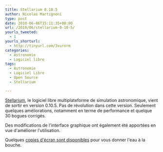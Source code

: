 ```yaml
---
title: Stellarium 0.10.5
author: Nicolas Martignoni
type: post
date: 2010-06-06T15:11:35+00:00
url: /2010/06/stellarium-0-10-5/
yourls_tweeted:
  - 1
yourls_shorturl:
  - http://tinyurl.com/3xurnrm
categories:
  - Astronomie
  - Logiciel libre
tags:
  - Astronomie
  - Logiciel Libre
  - Open Source
  - Stellarium

---
```

[Stellarium][1], le logiciel libre multiplateforme de simulation astronomique, vient de sortir en version 0.10.5. Pas de révolution dans cette version. Seulement quelques améliorations, notamment en terme de performance et quelque 30 bogues corrigés.

Des modifications de l'interface graphique ont également été apportées en vue d'améliorer l'utilisation.

Quelques [copies d'écran sont disponibles][2] pour vous donner l'eau à la bouche.

 [1]: http://www.stellarium.org/
 [2]: http://www.stellarium.org/screenshots.html